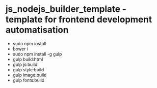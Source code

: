 # js_nodejs_builder_template - template for frontend development automatisation

* sudo npm install
* bower i
* sudo npm install -g gulp
* gulp build:html
* gulp js:build
* gulp style:build
* gulp image:build
* gulp fonts:build


